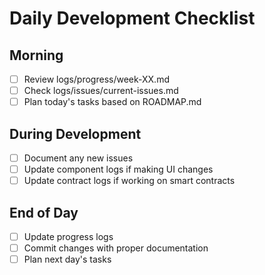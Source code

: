 # Daily Development Checklist

## Morning
- [ ] Review logs/progress/week-XX.md
- [ ] Check logs/issues/current-issues.md
- [ ] Plan today's tasks based on ROADMAP.md

## During Development
- [ ] Document any new issues
- [ ] Update component logs if making UI changes
- [ ] Update contract logs if working on smart contracts

## End of Day
- [ ] Update progress logs
- [ ] Commit changes with proper documentation
- [ ] Plan next day's tasks 